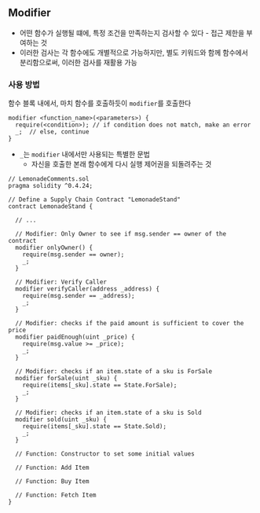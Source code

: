 ## Modifier

- 어떤 함수가 실행될 떄에, 특정 조건을 만족하는지 검사할 수 있다 - 접근 제한을 부여하는 것
- 이러한 검사는 각 함수에도 개별적으로 가능하지만, 별도 키워드와 함께 함수에서 분리함으로써, 이러한 검사를 재활용 가능

### 사용 방법

함수 블록 내에서, 마치 함수를 호출하듯이 `modifier`를 호출한다

```solidity
modifier <function_name>(<parameters>) {
  require(<condition>); // if condition does not match, make an error
  _;  // else, continue
}
```

- `_`는 `modifier` 내에서만 사용되는 특별한 문법
  - 자신을 호출한 본래 함수에게 다시 실행 제어권을 되돌려주는 것


```solidity
// LemonadeComments.sol
pragma solidity ^0.4.24;

// Define a Supply Chain Contract "LemonadeStand"
contract LemonadeStand {

  // ...

  // Modifier: Only Owner to see if msg.sender == owner of the contract
  modifier onlyOwner() {
    require(msg.sender == owner);
    _;
  }

  // Modifier: Verify Caller
  modifier verifyCaller(address _address) {
    require(msg.sender == _address);
    _;
  }

  // Modifier: checks if the paid amount is sufficient to cover the price
  modifier paidEnough(uint _price) {
    require(msg.value >= _price);
    _;
  }

  // Modifier: checks if an item.state of a sku is ForSale
  modifier forSale(uint _sku) {
    require(items[_sku].state == State.ForSale);
    _;
  }

  // Modifier: checks if an item.state of a sku is Sold
  modifier sold(uint _sku) {
    require(items[_sku].state == State.Sold);
    _;
  }

  // Function: Constructor to set some initial values

  // Function: Add Item

  // Function: Buy Item

  // Function: Fetch Item
}
```
